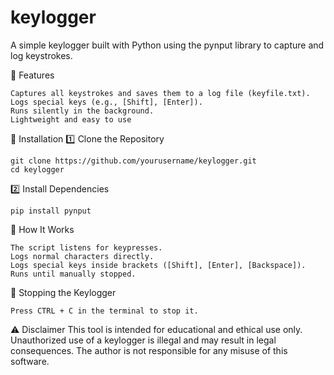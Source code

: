 # keylogger

A simple keylogger built with Python using the pynput library to capture and log keystrokes.

🚀 Features

    Captures all keystrokes and saves them to a log file (keyfile.txt).
    Logs special keys (e.g., [Shift], [Enter]).
    Runs silently in the background.
    Lightweight and easy to use

📌 Installation
1️⃣ Clone the Repository
    
    git clone https://github.com/yourusername/keylogger.git
    cd keylogger
    
2️⃣ Install Dependencies
   
    pip install pynput

 🔧 How It Works

    The script listens for keypresses.
    Logs normal characters directly.
    Logs special keys inside brackets ([Shift], [Enter], [Backspace]).
    Runs until manually stopped.

🛑 Stopping the Keylogger

    Press CTRL + C in the terminal to stop it.

⚠️ Disclaimer
This tool is intended for educational and ethical use only. Unauthorized use of a keylogger is illegal and may result in legal consequences. The author is not responsible for any misuse of this software.
